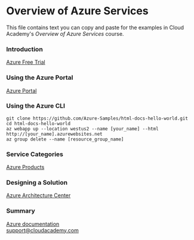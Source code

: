 # Overview of Azure Services
This file contains text you can copy and paste for the examples in Cloud Academy's _Overview of Azure Services_ course.  

### Introduction
[Azure Free Trial](https://azure.microsoft.com/free) 

### Using the Azure Portal
[Azure Portal](https://portal.azure.com)

### Using the Azure CLI
```
git clone https://github.com/Azure-Samples/html-docs-hello-world.git
cd html-docs-hello-world
az webapp up --location westus2 --name [your_name] --html
http://[your_name].azurewebsites.net
az group delete --name [resource_group_name]
```

### Service Categories
[Azure Products](https://azure.microsoft.com/services/)

### Designing a Solution
[Azure Architecture Center](https://docs.microsoft.com/azure/architecture/)

### Summary
[Azure documentation](https://docs.microsoft.com/azure/)  
support@cloudacademy.com
